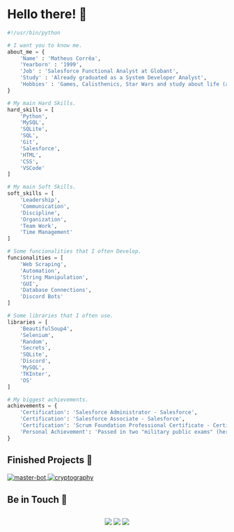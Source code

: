 # Hello there! 🌌

```python
#!/usr/bin/python

# I want you to know me.
about_me = {
    'Name' : 'Matheus Corrêa',
    'Yearborn' : '1999',
    'Job' : 'Salesforce Functional Analyst at Globant',
    'Study' : 'Already graduated as a System Developer Analyst',
    'Hobbies' : 'Games, Calisthenics, Star Wars and study about life (and AI).'
}

# My main Hard Skills.
hard_skills = [
    'Python',
    'MySQL',
    'SQLite',
    'SQL',
    'Git',
    'Salesforce',
    'HTML',
    'CSS',
    'VSCode'
]

# My main Soft Skills.
soft_skills = [
    'Leadership',
    'Communication',
    'Discipline',
    'Organization',
    'Team Work',
    'Time Management'
]

# Some funcionalities that I often Develop.
funcionalities = [
    'Web Scraping',
    'Automation',
    'String Manipulation',
    'GUI',
    'Database Connections',
    'Discord Bots'
]

# Some libraries that I often use.
libraries = [
    'BeautifulSoup4',
    'Selenium',
    'Random',
    'Secrets',
    'SQLite',
    'Discord',
    'MySQL',
    'TKInter',
    'OS'
]

# My biggest achievements.
achievements = {
    'Certification': 'Salesforce Administrator - Salesforce',
    'Certification': 'Salesforce Associate - Salesforce',
    'Certification': 'Scrum Foundation Professional Certificate - CertiProf',
    'Personal Achievement': 'Passed in two "military public exams" (here in Brazil we need to pass in some really hard exams to become military with high rank) being self taught.'
}
```

## Finished Projects 📼

<a href="https://github.com/mcgb16/master-bot">
  <img align="center" src="https://github-readme-stats.vercel.app/api/pin/?username=mcgb16&repo=master-bot&show_icons=true&line_height=27&title_color=6aa6f8&text_color=8a919a&icon_color=6aa6f8&bg_color=22272e" alt="master-bot" />
</a>
<a href="https://github.com/mcgb16/cryptography-project">
  <img align="center" src="https://github-readme-stats.vercel.app/api/pin/?username=mcgb16&repo=cryptography-project&show_icons=true&line_height=27&title_color=6aa6f8&text_color=8a919a&icon_color=6aa6f8&bg_color=22272e" alt="cryptography" />
</a>

## Be in Touch 📱

<div align="center" style="margin: 30px">
  <a href = "mailto:matheus.barrosc@gmail.com" target="_blank" rel="noopener noreferrer"><img src="https://img.shields.io/badge/Gmail-353535?style=for-the-badge&logo=gmail"></a>
  <a href="https://www.linkedin.com/in/matheus-correa16/" target="_blank" rel="noopener noreferrer"><img src="https://img.shields.io/badge/LinkedIn-353535?style=for-the-badge&logo=linkedin"></a>
  <a href="https://trailblazer.me/id/matcorrea16" target="_blank" rel="noopener noreferrer"><img src="https://img.shields.io/badge/Trailhead-353535?style=for-the-badge&logo=salesforce"></a>
</div>
